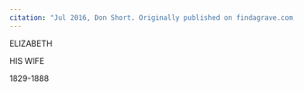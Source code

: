 ```yaml
---
citation: "Jul 2016, Don Short. Originally published on findagrave.com, republished here with permission from Don Short obtained via personal correspondence, 24 May 2022."
---
```


ELIZABETH

HIS WIFE

1829-1888
